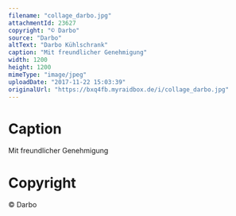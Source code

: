```yaml
---
filename: "collage_darbo.jpg"
attachmentId: 23627
copyright: "© Darbo"
source: "Darbo"
altText: "Darbo Kühlschrank"
caption: "Mit freundlicher Genehmigung"
width: 1200
height: 1200
mimeType: "image/jpeg"
uploadDate: "2017-11-22 15:03:39"
originalUrl: "https://bxq4fb.myraidbox.de/i/collage_darbo.jpg"
---
```


# Caption

Mit freundlicher Genehmigung

# Copyright

© Darbo
